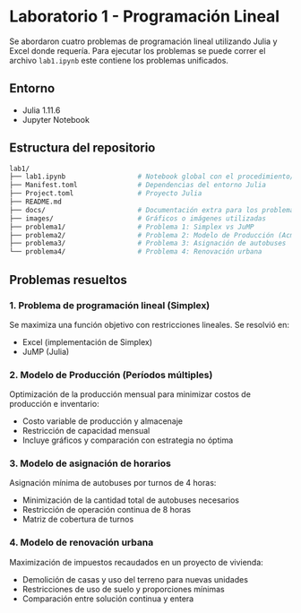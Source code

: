 # Laboratorio 1 - Programación Lineal

Se abordaron cuatro problemas de programación lineal utilizando Julia y Excel donde requería. Para ejecutar los problemas se puede correr el archivo `lab1.ipynb` este contiene los problemas unificados.

## Entorno

- Julia 1.11.6
- Jupyter Notebook

## Estructura del repositorio

```bash
lab1/
├── lab1.ipynb                  # Notebook global con el procedimiento/respuestas unificadas
├── Manifest.toml               # Dependencias del entorno Julia
├── Project.toml                # Proyecto Julia
├── README.md
├── docs/                       # Documentación extra para los problemas
├── images/                     # Gráficos o imágenes utilizadas
├── problema1/                  # Problema 1: Simplex vs JuMP
├── problema2/                  # Problema 2: Modelo de Producción (Acme)
├── problema3/                  # Problema 3: Asignación de autobuses
└── problema4/                  # Problema 4: Renovación urbana
```

## Problemas resueltos

### 1. Problema de programación lineal (Simplex)

Se maximiza una función objetivo con restricciones lineales. Se resolvió en:

- Excel (implementación de Simplex)
- JuMP (Julia)

### 2. Modelo de Producción (Períodos múltiples)

Optimización de la producción mensual para minimizar costos de producción e inventario:

- Costo variable de producción y almacenaje
- Restricción de capacidad mensual
- Incluye gráficos y comparación con estrategia no óptima

### 3. Modelo de asignación de horarios

Asignación mínima de autobuses por turnos de 4 horas:

- Minimización de la cantidad total de autobuses necesarios
- Restricción de operación continua de 8 horas
- Matriz de cobertura de turnos

### 4. Modelo de renovación urbana

Maximización de impuestos recaudados en un proyecto de vivienda:

- Demolición de casas y uso del terreno para nuevas unidades
- Restricciones de uso de suelo y proporciones mínimas
- Comparación entre solución continua y entera
